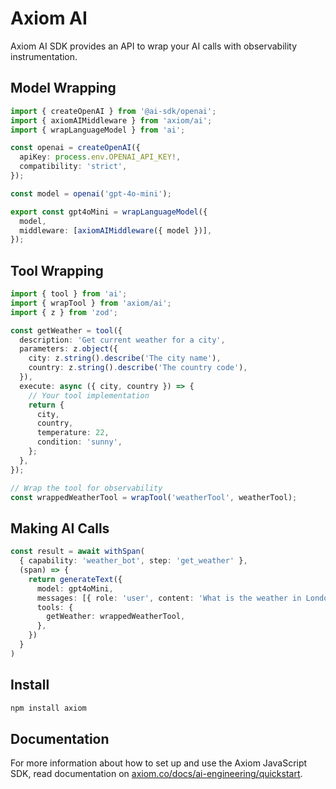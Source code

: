 # Axiom AI

Axiom AI SDK provides an API to wrap your AI calls with observability instrumentation.

## Model Wrapping

```ts
import { createOpenAI } from '@ai-sdk/openai';
import { axiomAIMiddleware } from 'axiom/ai';
import { wrapLanguageModel } from 'ai';

const openai = createOpenAI({
  apiKey: process.env.OPENAI_API_KEY!,
  compatibility: 'strict',
});

const model = openai('gpt-4o-mini');

export const gpt4oMini = wrapLanguageModel({
  model,
  middleware: [axiomAIMiddleware({ model })],
});
```

## Tool Wrapping

```ts
import { tool } from 'ai';
import { wrapTool } from 'axiom/ai';
import { z } from 'zod';

const getWeather = tool({
  description: 'Get current weather for a city',
  parameters: z.object({
    city: z.string().describe('The city name'),
    country: z.string().describe('The country code'),
  }),
  execute: async ({ city, country }) => {
    // Your tool implementation
    return {
      city,
      country,
      temperature: 22,
      condition: 'sunny',
    };
  },
});

// Wrap the tool for observability
const wrappedWeatherTool = wrapTool('weatherTool', weatherTool);
```

## Making AI Calls
```ts
const result = await withSpan(
  { capability: 'weather_bot', step: 'get_weather' },
  (span) => {
    return generateText({
      model: gpt4oMini,
      messages: [{ role: 'user', content: 'What is the weather in London?' }],
      tools: {
        getWeather: wrappedWeatherTool,
      },
    })
  }
)
```

## Install

```bash
npm install axiom
```

## Documentation

For more information about how to set up and use the Axiom JavaScript SDK, read documentation on [axiom.co/docs/ai-engineering/quickstart](https://axiom.co/docs/ai-engineering/quickstart).
